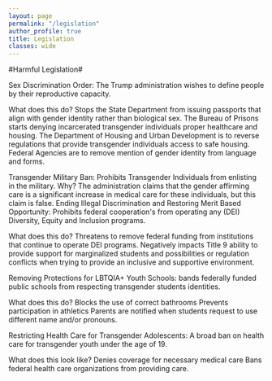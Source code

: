 ```yaml
---
layout: page
permalink: "/legislation"
author_profile: true
title: Legislation
classes: wide
---
```


#Harmful Legislation#

Sex Discrimination Order: The Trump administration wishes to define people by their reproductive capacity.  
	
 What does this do?
Stops the State Department from issuing passports that align with gender identity rather than biological sex.
The Bureau of Prisons starts denying incarcerated transgender individuals proper healthcare and housing. 
The Department of Housing and Urban Development is to reverse regulations that provide transgender individuals access to safe housing.
Federal Agencies are to remove mention of gender identity from language and forms. 


Transgender Military Ban: Prohibits Transgender Individuals from enlisting in the military. 
	Why?
The administration claims that the gender affirming care is a significant increase in medical care for these individuals, but this claim is false. 
Ending Illegal Discrimination and Restoring Merit Based Opportunity: Prohibits federal cooperation's from operating any (DEI) Diversity, Equity and Inclusion programs. 
	
 What does this do?
Threatens to remove federal funding from institutions that continue to operate DEI programs.
Negatively impacts Title 9 ability to provide support for marginalized students and possibilities or regulation conflicts when trying to provide an inclusive and supportive environment.  


Removing Protections for LBTQIA+ Youth Schools: bands federally funded public schools from respecting transgender students identities. 
	
 What does this do?
Blocks the use of correct bathrooms
Prevents participation in athletics
Parents are notified when students request to use different name and/or pronouns. 


Restricting Health Care for Transgender Adolescents: A broad ban on health care for transgender youth under the age of 19.
	
 What does this look like?
Denies coverage for necessary medical care
Bans federal health care organizations from providing care. 
